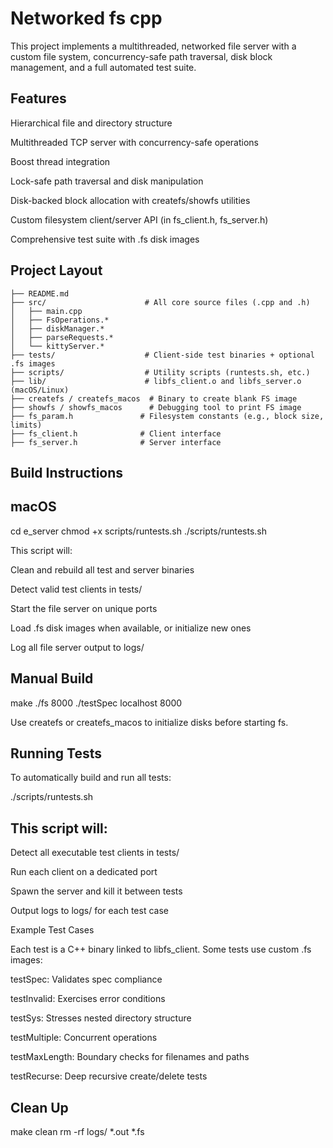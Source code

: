 # Networked fs cpp

This project implements a multithreaded, networked file server with a custom file system, concurrency-safe path traversal, disk block management, and a full automated test suite.

## Features

Hierarchical file and directory structure

Multithreaded TCP server with concurrency-safe operations

Boost thread integration

Lock-safe path traversal and disk manipulation

Disk-backed block allocation with createfs/showfs utilities

Custom filesystem client/server API (in fs_client.h, fs_server.h)

Comprehensive test suite with .fs disk images

## Project Layout


```├── Makefile                  # Platform-aware build system
├── README.md
├── src/                      # All core source files (.cpp and .h)
│   ├── main.cpp
│   ├── FsOperations.*
│   ├── diskManager.*
│   ├── parseRequests.*
│   └── kittyServer.*
├── tests/                    # Client-side test binaries + optional .fs images
├── scripts/                  # Utility scripts (runtests.sh, etc.)
├── lib/                      # libfs_client.o and libfs_server.o (macOS/Linux)
├── createfs / createfs_macos  # Binary to create blank FS image
├── showfs / showfs_macos      # Debugging tool to print FS image
├── fs_param.h               # Filesystem constants (e.g., block size, limits)
├── fs_client.h              # Client interface
├── fs_server.h              # Server interface
```

## Build Instructions

## macOS

cd e_server
chmod +x scripts/runtests.sh
./scripts/runtests.sh

This script will:

Clean and rebuild all test and server binaries

Detect valid test clients in tests/

Start the file server on unique ports

Load .fs disk images when available, or initialize new ones

Log all file server output to logs/

## Manual Build

make
./fs 8000
./testSpec localhost 8000

Use createfs or createfs_macos to initialize disks before starting fs.

## Running Tests

To automatically build and run all tests:

./scripts/runtests.sh

## This script will:

Detect all executable test clients in tests/

Run each client on a dedicated port

Spawn the server and kill it between tests

Output logs to logs/ for each test case

Example Test Cases

Each test is a C++ binary linked to libfs_client. Some tests use custom .fs images:

testSpec: Validates spec compliance

testInvalid: Exercises error conditions

testSys: Stresses nested directory structure

testMultiple: Concurrent operations

testMaxLength: Boundary checks for filenames and paths

testRecurse: Deep recursive create/delete tests

## Clean Up

make clean
rm -rf logs/ *.out *.fs


